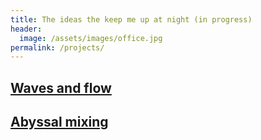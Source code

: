```yaml
---
title: The ideas the keep me up at night (in progress)
header:
  image: /assets/images/office.jpg
permalink: /projects/
---
```


## [Waves and flow][]

## [Abyssal mixing][]

[Waves and flow]: https://glwagner.github.io/projects/wavesAndFlow
[Abyssal mixing]: https://glwagner.github.io/projects/abyssalMixing
